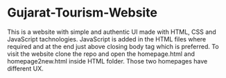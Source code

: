 # Gujarat-Tourism-Website
This is a website with simple and authentic UI made with HTML, CSS and JavaScript tachnologies.
JavaScript is added in the HTML files where required and at the end just above closing body tag which is preferred.
To visit the website clone the repo and open the homepage.html and homepage2new.html inside HTML folder. Those two homepages have different UX.

